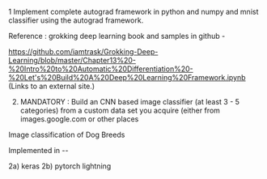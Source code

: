 1 Implement complete autograd framework in python and numpy  and mnist classifier using the autograd framework.

Reference : grokking deep learning book and samples in github  - 

https://github.com/iamtrask/Grokking-Deep-Learning/blob/master/Chapter13%20-%20Intro%20to%20Automatic%20Differentiation%20-%20Let's%20Build%20A%20Deep%20Learning%20Framework.ipynb (Links to an external site.)

 



2) MANDATORY : Build an CNN based image classifier (at least 3 - 5 categories) from a custom data set you acquire (either from images.google.com or other places

Image classification of Dog Breeds

Implemented in --

2a) keras 
2b) pytorch lightning 
